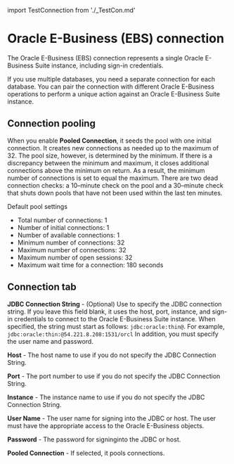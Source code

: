 import TestConnection from './_TestCon.md'

# Oracle E-Business \(EBS\) connection 

<head>
  <meta name="guidename" content="Integration"/>
  <meta name="context" content="GUID-1d2a0fb0-b539-4421-a978-388875aa20bf"/>
</head>


The Oracle E-Business \(EBS\) connection represents a single Oracle E-Business Suite instance, including sign-in credentials.

If you use multiple databases, you need a separate connection for each database. You can pair the connection with different Oracle E-Business operations to perform a unique action against an Oracle E-Business Suite instance.

## Connection pooling 

When you enable **Pooled Connection**, it seeds the pool with one initial connection. It creates new connections as needed up to the maximum of 32. The pool size, however, is determined by the minimum. If there is a discrepancy between the minimum and maximum, it closes additional connections above the minimum on return. As a result, the minimum number of connections is set to equal the maximum. There are two dead connection checks: a 10–minute check on the pool and a 30–minute check that shuts down pools that have not been used within the last ten minutes.

Default pool settings

-   Total number of connections: 1
-   Number of initial connections: 1
-   Number of available connections: 1
-   Minimum number of connections: 32
-   Maximum number of connections: 32
-   Maximum number of open sessions: 32
-   Maximum wait time for a connection: 180 seconds

## Connection tab 

**JDBC Connection String** - 
 \(Optional\) Use to specify the JDBC connection string. If you leave this field blank, it uses the host, port, instance, and sign-in credentials to connect to the Oracle E-Business Suite instance. When specified, the string must start as follows: `jdbc:oracle:thin@`. For example, `jdbc:oracle:thin:@54.221.8.208:1531/orcl` In addition, you must specify the user name and password.

**Host** - 
 The host name to use if you do not specify the JDBC Connection String.

**Port** - 
  The port number to use if you do not specify the JDBC Connection String.

**Instance** - 
 The instance name to use if you do not specify the JDBC Connection String.

**User Name** - 
 The user name for signing into the JDBC or host. The user must have the appropriate access to the Oracle E-Business objects.

**Password** - 
  The password for signinginto the JDBC or host.

**Pooled Connection** - 
 If selected, it pools connections.

<TestConnection />
